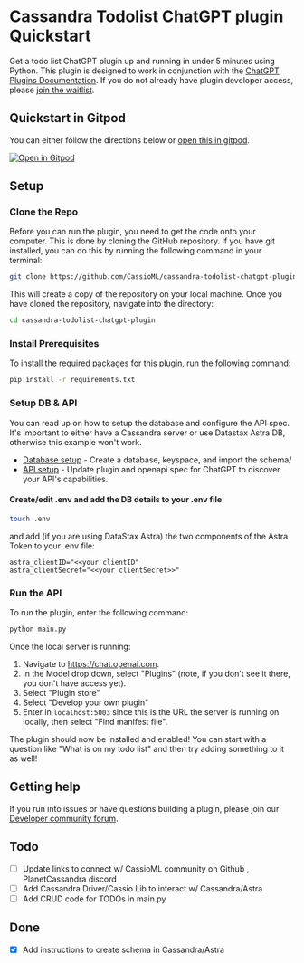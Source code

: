 
# Cassandra Todolist ChatGPT plugin Quickstart

Get a todo list ChatGPT plugin up and running in under 5 minutes using Python. This plugin is designed to work in conjunction with the [ChatGPT Plugins Documentation](https://platform.openai.com/docs/plugins). If you do not already have plugin developer access, please [join the waitlist](https://openai.com/waitlist/plugins).

## Quickstart in Gitpod

You can either follow the directions below or [open this in gitpod](https://gitpod.io/#https://github.com/CassioML/cassandra-todolist-chatgpt-plugin).

[![Open in Gitpod](https://gitpod.io/button/open-in-gitpod.svg)](https://gitpod.io/#https://github.com/CassioML/cassandra-todolist-chatgpt-plugin)

## Setup

### Clone the Repo
Before you can run the plugin, you need to get the code onto your computer. This is done by cloning the GitHub repository. If you have git installed, you can do this by running the following command in your terminal:

```bash
git clone https://github.com/CassioML/cassandra-todolist-chatgpt-plugin
```

This will create a copy of the repository on your local machine.
Once you have cloned the repository, navigate into the directory:

```bash
cd cassandra-todolist-chatgpt-plugin
```
### Install Prerequisites

To install the required packages for this plugin, run the following command:

```bash
pip install -r requirements.txt
```

### Setup DB & API 

You can read up on how to setup the database and configure the API spec. It's important to either have a Cassandra server or use Datastax Astra DB, otherwise this example won't work. 
- [Database setup](/setup/database.md) - Create a database, keyspace, and import the schema/
- [API setup](/setup/database.md) - Update plugin and openapi spec for ChatGPT to discover your API's capabilities. 

#### Create/edit .env and add the DB details to your .env file
```bash
touch .env
```

and add (if you are using DataStax Astra) the two components of the Astra Token to your .env file:
```code
astra_clientID="<<your clientID"
astra_clientSecret="<<your clientSecret>>"
```

### Run the API 

To run the plugin, enter the following command:

```bash
python main.py
```

Once the local server is running:

1. Navigate to https://chat.openai.com. 
2. In the Model drop down, select "Plugins" (note, if you don't see it there, you don't have access yet).
3. Select "Plugin store"
4. Select "Develop your own plugin"
5. Enter in `localhost:5003` since this is the URL the server is running on locally, then select "Find manifest file".

The plugin should now be installed and enabled! You can start with a question like "What is on my todo list" and then try adding something to it as well! 

## Getting help

If you run into issues or have questions building a plugin, please join our [Developer community forum](https://community.openai.com/c/chat-plugins/20).

## Todo
- [ ] Update links to connect w/ CassioML community on Github , PlanetCassandra discord
- [ ] Add Cassandra Driver/Cassio Lib to interact w/ Cassandra/Astra 
- [ ] Add CRUD code for TODOs in main.py

## Done 
- [x] Add instructions to create schema in Cassandra/Astra 
